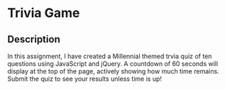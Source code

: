 # Trivia Game

## Description

In this assignment, I have created a Millennial themed trvia quiz of ten questions using JavaScript and jQuery. A countdown of 60 seconds will display at the top of the page, actively showing how much time remains. Submit the quiz to see your results unless time is up!